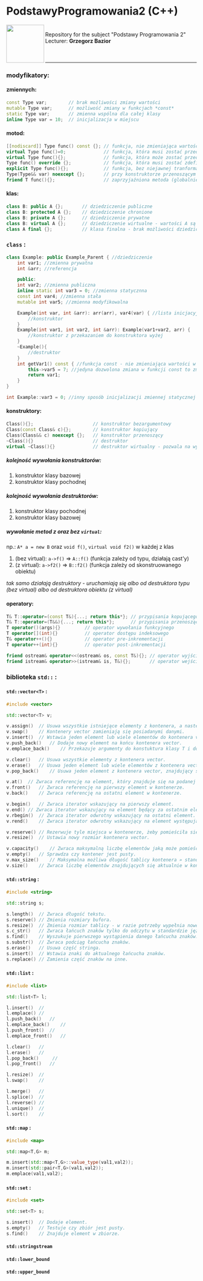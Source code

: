# PodstawyProgramowania2 (C++)

<img src="https://gitlab.com/marcinwolder/marcinwolder/-/raw/main/img/AGH-LOGO-ONLY.png" width="100px" align="left"></img>

<div>
  <br/>
  Repository for the subject "Podstawy Programowania 2" <br/>
  Lecturer: <b>Grzegorz Bazior</b>
</div>
<br/>
<br/>

---

### modyfikatory:

#### zmiennych:

```cpp
const Type var;        // brak możliwości zmiany wartości  
mutable Type var;      // możliwość zmiany w funkcjach *const*  
static Type var;       // zmienna wspólna dla całej klasy  
inline Type var = 10;  // inicjalizacja w miejscu  
```

#### motod:
```cpp
[[nodiscard]] Type func() const {}; // funkcja, nie zmieniająca wartości klasy
virtual Type func()=0;              // funkcja, która musi zostać przedefiniowana w klasach pochodnych
virtual Type func(){};              // funkcja, która może zostać przedefiniowana w klasach pochodnych
Type func() override {};            // funkcja, która musi zostać zdefiniowana w klasie bazowej
explicit Type func(){};             // funkcja, bez niejawnej tranformacji argumentów (np. string -> char*)
Type(Type&& var) noexcept {};       // przy konstruktorze przenoszącym
friend T func(){};                  // zaprzyjaźniona metoda (globalnie lub zakresowo) ma dostęp do składowych private i protected
```
#### klas:
```cpp
class B: public A {};       // dziedziczenie publiczne
class B: protected A {};    // dziedziczenie chronione
class B: private A {};      // dziedziczenie prywatne
class B: virtual A {};      // dziedziczenie wirtualne - wartości A są wspólne dla wszystkich dziedziczących
class A final {};           // klasa finalna - brak możliwości dziedziczenia tej klasy
```

### `class` :

```cpp
class Example: public Example_Parent { //dziedziczenie
    int var1; //zmienna prywatna
    int &arr; //referencja

    public:
    int var2; //zmienna publiczna
    inline static int var3 = 0; //zmienna statycznna
    const int var4; //zmienna stała
    mutable int var5; //zmienna modyfikowalna

    Example(int var, int &arr): arr(arr), var4(var) { //lista inicjacyjna - definicja zmiennych statycznych, stałych, referencji i konstruktorów
        //konstruktor
    }
    Example(int var1, int var2, int &arr): Example(var1+var2, arr) {
        //konstruktor z przekazaniem do konstruktora wyżej
    }
    ~Example(){
        //destruktor
    }
    int getVar1() const { //funkcja const - nie zmieniająca wartości w klasie
        this->var5 = 7; //jedyna dozwolona zmiana w funkcji const to zmiana na wartości `mutable`
        return var1;
    }
}

int Example::var3 = 0; //inny sposób inicjalizacji zmiennej statycznej

```

#### konstruktory:
```cpp
Class(){};                      // konstruktor bezargumentowy
Class(const Class& c){};        // konstruktor kopiujący
Class(Class&& c) noexcept {};   // konstruktor przenoszący
~Class(){}                      // destruktor
virtual ~Class(){}              // destruktor wirtualny - pozwala na wykonanie się poprawnego destrukotra klas dziedziczących
```

##### kolejność wywołania konstruktorów:
1. konstruktor klasy bazowej
1. konstruktor klasy pochodnej
##### kolejność wywołania destruktorów:
1. konstruktor klasy pochodnej
1. konstruktor klasy bazowej
##### wywołanie metod z oraz bez `virtual`:
np.: `A* a = new B` oraz `void f()`, `virtual void f2()` w każdej z klas

1. (bez virtual): `a->f()` => `A::f()` (funkcja zależy od typu, działają cast'y)
2. (z virtual): `a->f2()` => `B::f2()` (funkcja zależy od skonstruowanego obiektu)

*tak samo działają destruktory - uruchamiają się albo od destruktora typu (bez virtual) albo od destruktora obiektu (z virtual)*

#### operatory:
```cpp
T& T::operator=(const T&){...; return this*}; // przypisania kopującego
T& T::operator=(T&&){...; return this*};      // przypisania przenoszącego
T operator()(args){}         // operator wywołania funkcyjnego
T operator[](int){}          // operator dostępu indeksowego
T& operator++(){}            // operator pre-inkrementacji
T operator++(int){}          // operator post-inkrementacji

friend ostream& operator<<(ostream& os, const T&){}; // operator wyjścia na stumień
friend istream& operator>>(istream& is, T&){};       // operator wejścia ze stumienia
```

### biblioteka `std::` :

#### `std::vector<T>` :

```cpp
#include <vector>

std::vector<T> v;

v.assign()  // Usuwa wszystkie istniejące elementy z kontenera, a następnie kopiuje wskazane elementy do kontenera.
v.swap()	// Kontenery vector zamieniają się posiadanymi danymi.
v.insert()	// Wstawia jeden element lub wiele elementów do kontenera vector na określonej pozycji.
v.push_back()	// Dodaje nowy element na końcu kontenera vector.
v.emplace_back()    // Przekazuje argumenty do konstuktura klasy T i dodaje nowy element na końcu kontenera vector.

v.clear()	// Usuwa wszystkie elementy z kontenera vector.
v.erase()	// Usuwa jeden element lub wiele elementów z kontenera vector występujących na podanej pozycji lub w podanym zakresie.
v.pop_back()	// Usuwa jeden element z kontenera vector, znajdujący się na jego końcu.

v.at()  // Zwraca referencję na element, który znajduje się na podanej pozycji w kontenerze » standard C++ ♦ vector.
v.front()	// Zwraca referencję na pierwszy element w kontenerze.
v.back()	// Zwraca referencję na ostatni element w kontenerze.

v.begin()	// Zwraca iterator wskazujący na pierwszy element.
v.end()	// Zwraca iterator wskazujący na element będący za ostatnim elementem.
v.rbegin()	// Zwraca iterator odwrotny wskazujący na ostatni element.
v.rend()	// Zwraca iterator odwrotny wskazujący na element występujący bezpośrednio przed pierwszym elementem.

v.reserve()	// Rezerwuje tyle miejsca w kontenerze, żeby pomieściła się wskazana liczba elementów bez konieczności wykonywania dodatkowej realokacji pamięci przy ich dodawaniu.
v.resize()	// Ustawia nowy rozmiar kontenera vector.

v.capacity()	// Zwraca maksymalną liczbę elementów jaką może pomieścić kontener bez wykonywania realokacji pamięci.
v.empty()	// Sprawdza czy kontener jest pusty.
v.max_size()	// Maksymalna możliwa długość tablicy kontenera » standard C++ ♦ vector, wyrażona w liczbie elementów.
v.size()	// Zwraca liczbę elementów znajdujących się aktualnie w kontenerze.
```

#### `std::string` :

```cpp
#include <string>

std::string s;

s.length()  // Zwraca długość tekstu.
s.reserve() // Zmienia rozmiary bufora.
s.resize()  // Zmienia rozmiar tablicy - w razie potrzeby wypełnia nowe miejsca podanym znakiem.
s.c_str()	// Zwraca łańcuch znaków tylko do odczytu w standardzie języka C.
s.find()	// Wyszukuje pierwszego wystąpienia danego łańcucha znaków.
s.substr()	// Zwraca podciąg łańcucha znaków.
s.erase()	// Usuwa część stringa.
s.insert()	// Wstawia znaki do aktualnego łańcucha znaków.
s.replace()	// Zamienia część znaków na inne.
```

#### `std::list` :

```cpp
#include <list>

std::list<T> l;

l.insert()  //
l.emplace() //
l.push_back()   //
l.emplace_back()    //
l.push_front()  //
l.emplace_front()   //

l.clear()   //
l.erase()   //
l.pop_back()     //
l.pop_front()   //

l.resize()  //
l.swap()    //

l.merge()   //
l.splice()  //
l.reverse() //
l.unique()  //
l.sort()    //
```

#### `std::map` :

```cpp
#include <map>

std::map<T,G> m;

m.insert(std::map<T,G>::value_type(val1,val2));
m.insert(std::pair<T,G>(val1,val2));
m.emplace(val1,val2);
```

#### `std::set` :

```cpp
#include <set>

std::set<T> s;

s.insert()  // Dodaje element.
s.empty()   // Testuje czy zbiór jest pusty.
s.find()    // Znajduje element w zbiorze.
```

#### `std::stringstream`

#### `std::lower_bound`

#### `std::upper_bound`
